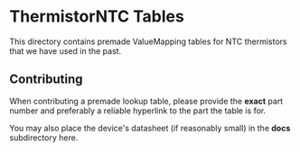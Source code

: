 # ThermistorNTC Tables

This directory contains premade ValueMapping tables for NTC thermistors
that we have used in the past.

## Contributing

When contributing a premade lookup table, please provide the **exact** part number and preferably a reliable hyperlink to the part the table is for.

You may also place the device's datasheet (if reasonably small) in the **docs** subdirectory here.
